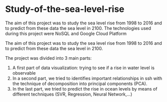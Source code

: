 # Study-of-the-sea-level-rise
The aim of this project was to study the sea level rise from 1998 to 2016 and to predict from these data the sea level in 2100.  The technologies used during this project were NoSQL and Google Cloud Platform

The aim of this project was to study the sea level rise from 1998 to 2016 and to predict from these data the sea level in 2100.

The project was divided into 3 main parts:

1) A first part of data visualization: trying to see if a rise in water level is observable
2) In a second part, we tried to identifies important relationships in ssh with the technique of decomposition into principal components (PCA).
3) In the last part, we tried to predict the rise in ocean levels by means of different techniques (SVR, Regression, Neural Network,...)

